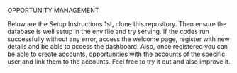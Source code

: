 
OPPORTUNITY MANAGEMENT

Below are the Setup Instructions 1st, clone this repository. 
Then ensure the database is well setup in the env file and try serving.
If the codes run successfully without any error, access the welcome page, register with new details and be able to access the dashboard. 
Also, once registered you can be able to create accounts, opportunities with the accounts of the specific user and link them to the accounts.
Feel free to try it out and also improve it.
